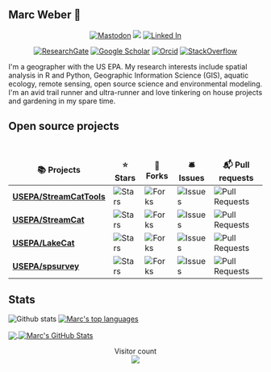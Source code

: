 ## Marc Weber :running:

<p align="center">
  <a href="https://fosstodon.org/@mhweber"><img src="https://img.shields.io/badge/-Mastodon-555555?style=for-the-badge&logo=Mastodon&logoColor=white" alt="Mastodon"></a>	
  <a href="https://github.com/mhweber?tab=followers"><img src="https://img.shields.io/badge/-Github/-555555?style=for-the-badge&logo=GitHub&logoColor=white"></a>
  <a href="https://www.linkedin.com/in/marchweber"><img src="https://img.shields.io/badge/-LinkedIn/-555555?style=for-the-badge&logo=LinkedIn&logoColor=white" alt="Linked In"></a>
</p>
<p align="center">
  <a href="https://www.researchgate.net/profile/Marc_Weber3"><img src="https://img.shields.io/badge/-ResearchGate-555555?style=for-the-badge&logo=researchgate&logoColor=white" alt="ResearchGate"></a>
  <a href="https://scholar.google.pl/citations?hl=pl&user=DOs--KYAAAAJ&hl=en"><img src="https://img.shields.io/badge/-Google Scholar-555555?style=for-the-badge&logo=google-scholar&logoColor=white" alt="Google Scholar"></a>
  <a href="https://orcid.org/0000-0002-9742-4744"><img src="https://img.shields.io/badge/-Orcid-555555?style=for-the-badge&logo=Orcid&logoColor=white" alt="Orcid"></a>	
  <a href="https://stackoverflow.com/users/1905305"><img src="https://img.shields.io/badge/-StackOverflow-555555?style=for-the-badge&logo=stack-overflow&logoColor=white" alt="StackOverflow"></a>	
</p>

I'm a geographer with the US EPA. My research interests include spatial analysis in R and Python, Geographic Information Science (GIS), aquatic ecology, remote sensing, open source science and environmental modeling. I'm an avid trail runner and ultra-runner and love tinkering on house projects and gardening in my spare time.

## Open source projects

<table>
  <thead align="center">
    <tr border: none;>
      <td><b>📚 Projects</b></td>
      <td><b>⭐ Stars</b></td>
      <td><b>🍴 Forks</b></td>
      <td><b>🛎 Issues</b></td>
      <td><b>📬 Pull requests</b></td>
    </tr>
  </thead>
  <tbody>
   <tr>
      <td><a href="https://github.com/USEPA/StreamCatTools"><b>USEPA/StreamCatTools</b></a></td>
      <td><img alt="Stars" src="https://img.shields.io/github/stars/USEPA/StreamCatTools?style=flat-square&labelColor=343b41"/></td>
      <td><img alt="Forks" src="https://img.shields.io/github/forks/USEPA/StreamCatTools?style=flat-square&labelColor=343b41"/></td>
      <td><img alt="Issues" src="https://img.shields.io/github/issues/USEPA/StreamCatTools?style=flat-square&labelColor=343b41"/></td>
      <td><img alt="Pull Requests" src="https://img.shields.io/github/issues-pr/USEPA/StreamCatTools?style=flat-square&labelColor=343b41"/></td>
    </tr>
    <br> 
    <tr>
      <td><a href="https://github.com/USEPA/StreamCat"><b>USEPA/StreamCat</b></a></td>
      <td><img alt="Stars" src="https://img.shields.io/github/stars/USEPA/StreamCat?style=flat-square&labelColor=343b41"/></td>
      <td><img alt="Forks" src="https://img.shields.io/github/forks/USEPA/StreamCat?style=flat-square&labelColor=343b41"/></td>
      <td><img alt="Issues" src="https://img.shields.io/github/issues/USEPA/StreamCat?style=flat-square&labelColor=343b41"/></td>
      <td><img alt="Pull Requests" src="https://img.shields.io/github/issues-pr/USEPA/StreamCat?style=flat-square&labelColor=343b41"/></td>
    </tr>
    <tr>
      <td><a href="https://github.com/USEPA/LakeCat"><b>USEPA/LakeCat</b></a></td>
      <td><img alt="Stars" src="https://img.shields.io/github/stars/USEPA/LakeCat?style=flat-square&labelColor=343b41"/></td>
      <td><img alt="Forks" src="https://img.shields.io/github/forks/USEPA/LakeCat?style=flat-square&labelColor=343b41"/></td>
      <td><img alt="Issues" src="https://img.shields.io/github/issues/USEPA/LakeCats?style=flat-square&labelColor=343b41"/></td>
      <td><img alt="Pull Requests" src="https://img.shields.io/github/issues-pr/USEPA/LakeCat?style=flat-square&labelColor=343b41"/></td>
    </tr>
    <tr>
      <td><a href="https://github.com/USEPA/spsurvey"><b>USEPA/spsurvey</b></a></td>
      <td><img alt="Stars" src="https://img.shields.io/github/stars/USEPA/spsurvey?style=flat-square&labelColor=343b41"/></td>
      <td><img alt="Forks" src="https://img.shields.io/github/forks/USEPA/spsurvey?style=flat-square&labelColor=343b41"/></td>
      <td><img alt="Issues" src="https://img.shields.io/github/issues/USEPA/spsurvey?style=flat-square&labelColor=343b41"/></td>
      <td><img alt="Pull Requests" src="https://img.shields.io/github/issues-pr/USEPA/spsurvey?style=flat-square&labelColor=343b41"/></td>
    </tr>
  </tbody>
</table>

## Stats
![Github stats](https://github-readme-stats-sigma-five.vercel.app/api?username=mhweber&theme=aura&hide_title=true&show_icons=true&include_all_commits=true&count_private=true)
[![Marc's top languages](https://github-readme-stats.vercel.app/api/top-langs/?username=mhweber&layout=donut)](https://github.com/mhweber/github-readme-stats)

<a href="https://github.com/mhweber/mhweber">
  <img align="center" src="https://github-readme-stats-sigma-five.vercel.app/api/top-langs/?username=mhweber&hide=java,html,go, javascript,css&&layout=compact&title_color=ffffff&text_color=c9cacc&icon_color=2bbc8a&bg_color=1d1f21" />

<a href="https://github.com/mhweber/mhweber">
  <img align="center" src="https://github-readme-stats-sigma-five.vercel.app/api?username=mhweber&show_icons=true&line_height=27&count_private=true&title_color=ffffff&text_color=c9cacc&icon_color=2bbc8a&bg_color=1d1f21" alt="Marc's GitHub Stats" />
</a>

<p align="center"> 
  Visitor count<br>
  <img src="https://profile-counter.glitch.me/mhweber/count.svg" />
</p>

